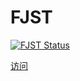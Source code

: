 # FJST
[![FJST Status](https://github.com/LapisNet/FJST/actions/workflows/static.yml/badge.svg)](https://github.com/LapisNet/FJST/actions/workflows/static.yml)

[访问](https://lapisnet.github.io/FJST)
